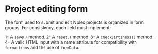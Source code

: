 # Project editing form

The form used to submit and edit Nplex projects is organized in form groups. For consistency, each field must implement:

1- A `save()` method.
2- A `reset()` method.
3- A `checkDirtiness()` method.
4- A valid HTML input with a name attribute for compatibility with `formactions` and the use of `formData`.
